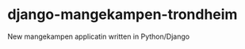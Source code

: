 django-mangekampen-trondheim
============================

New mangekampen applicatin written in Python/Django